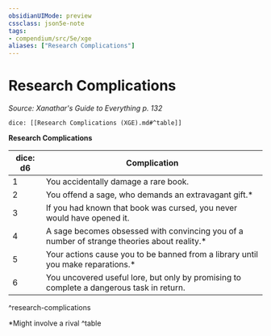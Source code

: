 ```yaml
---
obsidianUIMode: preview
cssclass: json5e-note
tags:
- compendium/src/5e/xge
aliases: ["Research Complications"]
---
```

# Research Complications
*Source: Xanathar's Guide to Everything p. 132* 

`dice: [[Research Complications (XGE).md#^table]]`

**Research Complications**

| dice: d6 | Complication |
|----------|--------------|
| 1 | You accidentally damage a rare book. |
| 2 | You offend a sage, who demands an extravagant gift.* |
| 3 | If you had known that book was cursed, you never would have opened it. |
| 4 | A sage becomes obsessed with convincing you of a number of strange theories about reality.* |
| 5 | Your actions cause you to be banned from a library until you make reparations.* |
| 6 | You uncovered useful lore, but only by promising to complete a dangerous task in return. |
^research-complications

*Might involve a rival
^table